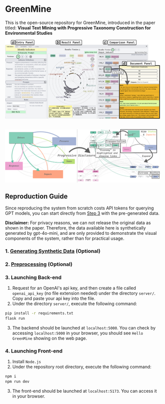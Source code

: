 # GreenMine

This is the open-source repository for GreenMine, introduced in the paper titled: **Visual Text Mining with Progressive Taxonomy Construction for Environmental Studies**

<img src="doc/overview.jpg" alt="overview"/>
<img src="doc/dpsir.jpg" alt="dpsir" style="margin-top: 2rem"/>

## Reproduction Guide

Since reproducing the system from scratch costs API tokens for querying GPT models, you can start directly from [Step 3](#3.-launching-back-end) with the pre-generated data.

**Disclaimer:**
For privacy reasons, we can not release the original data as shown in the paper. Therefore, the data available here is synthetically generated by gpt-4o-mini, and are only provided to demonstrate the visual components of the system, rather than for practical usage.

### 1. [Generating Synthetic Data](synthetic_data/README.md) (Optional)

### 2. [Preprocessing](preprocessing/README.md) (Optional)

### 3. Launching Back-end

1. Request for an OpenAI's api key, and then create a file called `openai_api_key` (no file extension needed) under the directory `server/`. Copy and paste your api key into the file.
1. Under the directory `server/`, execute the following command:

```bash
pip install -r requirements.txt
flask run
```

3. The backend should be launched at `localhost:5000`. You can check by accessing `localhost:5000` in your browser, you should see `Hello GreenMine` showing on the web page.

### 4. Launching Front-end

1. Install `Node.js`
2. Under the repository root directory, execute the following command:

```bash
npm i
npm run dev
```

3. The front-end should be launched at `localhost:5173`. You can access it in your browser.
